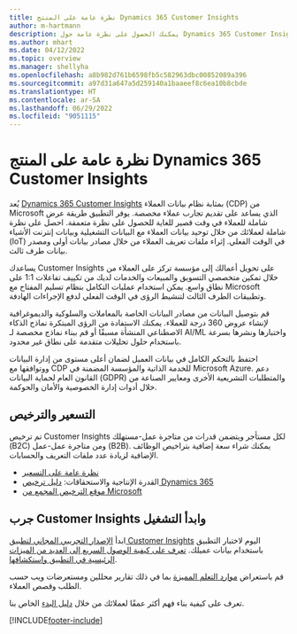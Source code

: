 ```yaml
---
title: نظرة عامة على المنتج Dynamics 365 Customer Insights
author: m-hartmann
description: يمكنك الحصول على نظرة عامة حول Dynamics 365 Customer Insights وميزاته الرئيسية.
ms.author: mhart
ms.date: 04/12/2022
ms.topic: overview
ms.manager: shellyha
ms.openlocfilehash: a8b982d761b6598fb5c582963dbc00852089a396
ms.sourcegitcommit: a97d31a647a5d259140a1baaeef8c6ea10b8cbde
ms.translationtype: HT
ms.contentlocale: ar-SA
ms.lasthandoff: 06/29/2022
ms.locfileid: "9051115"
---
```

# <a name="product-overview-for-dynamics-365-customer-insights"></a>نظرة عامة على المنتج Dynamics 365 Customer Insights

يُعد [Dynamics 365 Customer Insights](https://dynamics.microsoft.com/ai/customer-insights/) بمثابة نظام بيانات العملاء (CDP) من Microsoft الذي يساعد على تقديم تجارب عملاء مخصصة. يوفر التطبيق طريقة عرض شاملة للعملاء في وقت قصير للغاية للحصول على نظرة متعمقة. احصل على نظرة شاملة لعملائك من خلال توحيد بيانات العملاء مع البيانات التشغيلية وبيانات إنترنت الأشياء (IoT) في الوقت الفعلي. إثراء ملفات تعريف العملاء من خلال مصادر بيانات أولى ومصدر بيانات طرف ثالث. 

يساعدك Customer Insights على تحويل أعمالك إلى مؤسسة تركز على العملاء من خلال تمكين متخصصي التسويق والمبيعات والخدمات لديك من تكييف تفاعلات 1:1 على نطاق واسع. يمكن استخدام عمليات التكامل بنظام تسليم المفتاح مع Microsoft وتطبيقات الطرف الثالث لتنشيط الرؤى في الوقت الفعلي لدفع الإجراءات الهادفة.

قم بتوصيل البيانات من مصادر البيانات الخاصة بالمعاملات والسلوكية والديموغرافية لإنشاء عروض 360 درجة للعملاء. يمكنك الاستفادة من الرؤى المبتكرة نماذج الذكاء الاصطناعي المنشأة مسبقًا أو قم ببناء نماذج مخصصة لـ AI/ML واختبارها ونشرها بسرعة باستخدام حلول تحليلات متقدمة على نطاق غير محدود.

احتفظ بالتحكم الكامل في بيانات العميل لضمان أعلى مستوى من إدارة البيانات ووتوافقها مع CDP للخدمة الذاتية والمؤسسة المضمنة في Microsoft Azure. دعم القانون العام لحماية البيانات (GDPR) والمتطلبات التشريعية الأخرى ومعايير الصناعة من خلال أدوات إدارة الخصوصية والأمان والحوكمة.

## <a name="pricing-and-licensing"></a>التسعير والترخيص
تم ترخيص Customer Insights لكل مستأجر ويتضمن قدرات من متاجرة عمل-مستهلك (B2C) ومن متاجرة عمل-عمل (B2B). يمكنك شراء سعة إضافية بتراخيص الوظائف الإضافية لزيادة عدد ملفات التعريف والحسابات.

- [نظرة عامة على التسعير](https://dynamics.microsoft.com/ai/customer-insights/pricing/)
- القدرة الإنتاجية والاستحقاقات: [دليل ترخيص Dynamics 365](https://go.microsoft.com/fwlink/?LinkId=866544)
- [موقع الترخيص المجمع من Microsoft](https://www.microsoft.com/licensing/how-to-buy/how-to-buy)

## <a name="try-customer-insights-and-get-started"></a>جرب Customer Insights وابدأ التشغيل

ابدأ [الإصدار التجريبي المجاني لتطبيق Customer Insights](https://signup.microsoft.com/create-account/signup?SKU=036c2481-aa8a-47cd-ab43-324f0c157c2d&ali=1&RU=https:%2F%2Fhome.ci.ai.dynamics.com%2Fstart%2Ftrial&products=036c2481-aa8a-47cd-ab43-324f0c157c2d) اليوم لاختبار التطبيق باستخدام بيانات عميلك. [تعرف على كيفية الوصول السريع إلى العديد من الميزات الرئيسية في التطبيق واستكشافها](trial-signup.md). 

قم باستعراض [موارد التعلم المميزة](https://dynamics.microsoft.com/ai/customer-insights/resources/) بما في ذلك تقارير محللين ومستعرضات ويب حسب الطلب و‏‫قصص العملاء‬.

تعرف على كيفية بناء فهم أكثر عمقًا لعملائك من خلال [دليل البدء](get-started.md) الخاص بنا.

[!INCLUDE[footer-include](includes/footer-banner.md)]
